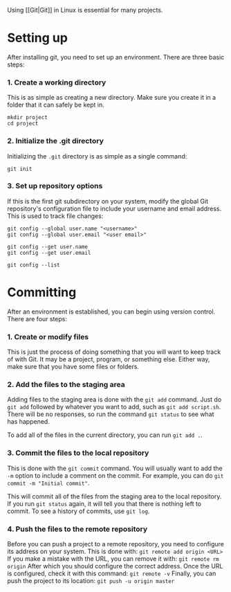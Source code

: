 Using [[Git|Git]] in Linux is essential for many projects.

# Setting up
After installing git, you need to set up an environment. There are three basic steps:
### 1. Create a working directory
This is as simple as creating a new directory. Make sure you create it in a folder that it can safely be kept in.
```
mkdir project
cd project
```

### 2. Initialize the .git directory
Initializing the `.git` directory is as simple as a single command:
```
git init
```

### 3. Set up repository options
If this is the first git subdirectory on your system, modify the global Git repository's configuration file to include your username and email address. This is used to track file changes:
```
git config --global user.name "<username>"
git config --global user.email "<user email>"

git config --get user.name
git config --get user.email

git config --list
```

# Committing
After an environment is established, you can begin using version control. There are four steps:
### 1. Create or modify files
This is just the process of doing something that you will want to keep track of with Git. It may be a project, program, or something else. Either way, make sure that you have some files or folders.

### 2. Add the files to the staging area
Adding files to the staging area is done with the `git add` command. Just do `git add` followed by whatever you want to add, such as `git add script.sh`. There will be no responses, so run the command `git status` to see what has happened.

To add all of the files in the current directory, you can run `git add .`.

### 3. Commit the files to the local repository
This is done with the `git commit` command. You will usually want to add the `-m` option to include a comment on the commit. For example, you can do `git commit -m "Initial commit"`.

This will commit all of the files from the staging area to the local repository. If you run `git status` again, it will tell you that there is nothing left to commit. To see a history of commits, use `git log`.

### 4. Push the files to the remote repository
Before you can push a project to a remote repository, you need to configure its address on your system. This is done with:
`git remote add origin <URL>`
If you make a mistake with the URL, you can remove it with:
`git remote rm origin`
After which you should configure the correct address. Once the URL is configured, check it with this command:
`git remote -v`
Finally, you can push the project to its location:
`git push -u origin master`